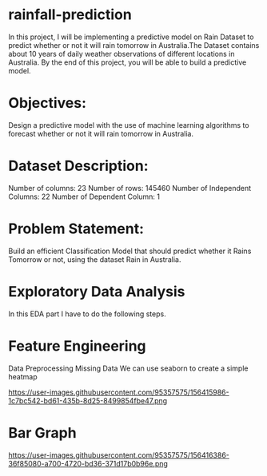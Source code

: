 # rainfall-prediction
In this project, I will be implementing a predictive model on Rain Dataset to predict whether or not it will rain tomorrow in Australia.The Dataset contains about 10 years of daily weather observations of different locations in Australia. By the end of this project, you will be able to build a predictive model.

# Objectives:
Design a predictive model with the use of machine learning algorithms to forecast whether or not it will rain tomorrow in Australia.
# Dataset Description:
Number of columns: 23
Number of rows: 145460
Number of Independent Columns: 22
Number of Dependent Column: 1

# Problem Statement:

Build an efficient Classification Model that should predict whether it Rains Tomorrow or not, using the dataset Rain in Australia.

# Exploratory Data Analysis

In this EDA part I have to do the following steps.

# Feature Engineering

Data Preprocessing
Missing Data We can use seaborn to create a simple heatmap

https://user-images.githubusercontent.com/95357575/156415986-1c7bc542-bd61-435b-8d25-8499854fbe47.png

# Bar Graph

https://user-images.githubusercontent.com/95357575/156416386-36f85080-a700-4720-bd36-371d17b0b96e.png
